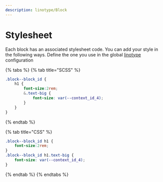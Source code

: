 ```yaml
---
description: linotype/Block
---
```


# Stylesheet

Each block has an associated stylesheet code. You can add your style in the following ways. Define the one you use in the global [linotype](../linotype.yml/global.md) configuration

{% tabs %}
{% tab title="SCSS" %}
```css
.block--block_id {
    h1 {
        font-size:2rem;
        &.text-big {
            font-size: var(--context_id_4);
        }
    }
}
```
{% endtab %}

{% tab title="CSS" %}
```css
.block--block_id h1 {
    font-size:2rem;
}
.block--block_id h1.text-big {
    font-size: var(--context_id_4);
}
```
{% endtab %}
{% endtabs %}

### 

